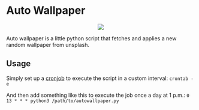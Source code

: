 # Auto Wallpaper


<p align="center">
  <img src="https://source.unsplash.com/featured/720x480?landscape">
</p>

Auto wallpaper is a little python script that fetches and applies a new random wallpaper from unsplash.

## Usage
Simply set up a [cronjob](https://linuxconfig.org/linux-crontab-reference-guide) to execute the script in a custom interval:
```crontab -e```

And then add something like this to execute the job once a day at 1 p.m.: 
```0 13 * * * python3 /path/to/autowallpaper.py```